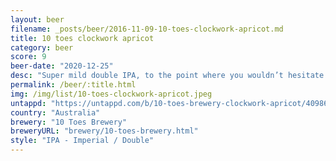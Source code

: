 ```yaml
---
layout: beer
filename: _posts/beer/2016-11-09-10-toes-clockwork-apricot.md
title: 10 toes clockwork apricot
category: beer
score: 9
beer-date: "2020-12-25"
desc: "Super mild double IPA, to the point where you wouldn’t hesitate to have quite a few. Takes a while to get the apricot to come through which I think is what mellows it out"
permalink: /beer/:title.html
img: /img/list/10-toes-clockwork-apricot.jpeg
untappd: "https://untappd.com/b/10-toes-brewery-clockwork-apricot/4098609"
country: "Australia"
brewery: "10 Toes Brewery"
breweryURL: "brewery/10-toes-brewery.html"
style: "IPA - Imperial / Double"
---
```

